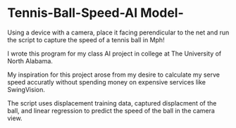# Tennis-Ball-Speed-AI Model-
 Using a device with a camera, place it facing perendicular to the net and run the script to  capture the speed of a tennis ball in Mph! 

 I wrote this program for my class AI project in college at The University of North Alabama. 
 
 My inspiration for this project arose from my desire to calculate my serve speed accuratly without spending money 
 on expensive services like SwingVision.
 
 The script uses displacement training data, captured displacment of the ball, and linear regression to
 predict the speed of the ball in the camera view.
 
